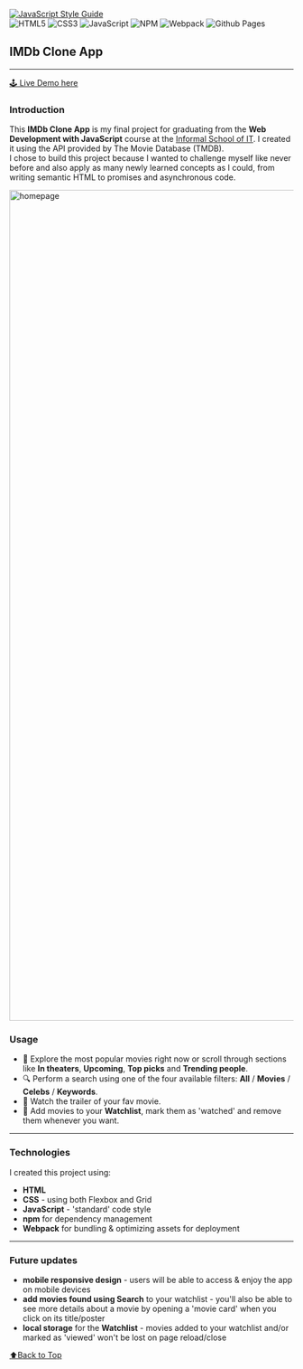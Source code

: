 [![JavaScript Style Guide](https://img.shields.io/badge/code_style-standard-brightgreen.svg)](https://standardjs.com)
<br>
![HTML5](https://img.shields.io/badge/html5-%23E34F26.svg?style=for-the-badge&logo=html5&logoColor=white) ![CSS3](https://img.shields.io/badge/css3-%231572B6.svg?style=for-the-badge&logo=css3&logoColor=white) ![JavaScript](https://img.shields.io/badge/javascript-%23323330.svg?style=for-the-badge&logo=javascript&logoColor=%23F7DF1E) ![NPM](https://img.shields.io/badge/NPM-%23CB3837.svg?style=for-the-badge&logo=npm&logoColor=white) ![Webpack](https://img.shields.io/badge/webpack-%238DD6F9.svg?style=for-the-badge&logo=webpack&logoColor=black) ![Github Pages](https://img.shields.io/badge/github%20pages-121013?style=for-the-badge&logo=github&logoColor=white)

<div id="top"></div>
  
## IMDb Clone App
---
<a href="https://cbd23.github.io/watchlist-app" target="_blank">🕹 Live Demo here</a>


### Introduction
This **IMDb Clone App** is my final project for graduating from the **Web Development with JavaScript** course at the [Informal School of IT](https://scoalainformala.ro/).
I created it using the API provided by The Movie Database (TMDB).
<br>
I chose to build this project because I wanted to challenge myself like never before and also apply as many newly learned concepts as I could, from writing semantic HTML to promises and asynchronous code.

<img width="1470" alt="homepage" src="https://github.com/cbd23/watchlist-app/assets/112496548/c448640c-887b-4da1-8e59-aa26a9f17813">

### Usage
- 📡 Explore the most popular movies right now or scroll through sections like **In theaters**, **Upcoming**, **Top picks** and **Trending people**.
- 🔍 Perform a search using one of the four available filters: **All** / **Movies** / **Celebs** / **Keywords**.
- 🍿 Watch the trailer of your fav movie.
- 💾 Add movies to your **Watchlist**, mark them as 'watched' and remove them whenever you want.

---

### Technologies
I created this project using:
- **HTML**
- **CSS** - using both Flexbox and Grid
- **JavaScript** - 'standard' code style
- **npm** for dependency management 
- **Webpack** for bundling & optimizing assets for deployment

---

### Future updates
- **mobile responsive design** - users will be able to access & enjoy the app on mobile devices
- **add movies found using Search** to your watchlist - you'll also be able to see more details about a movie by opening a 'movie card' when you click on its title/poster
- **local storage** for the **Watchlist** - movies added to your watchlist and/or marked as 'viewed' won't be lost on page reload/close

<a href="#top">⬆️Back to Top</a>

